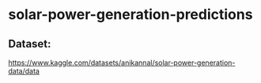 # solar-power-generation-predictions

## Dataset:
https://www.kaggle.com/datasets/anikannal/solar-power-generation-data/data

